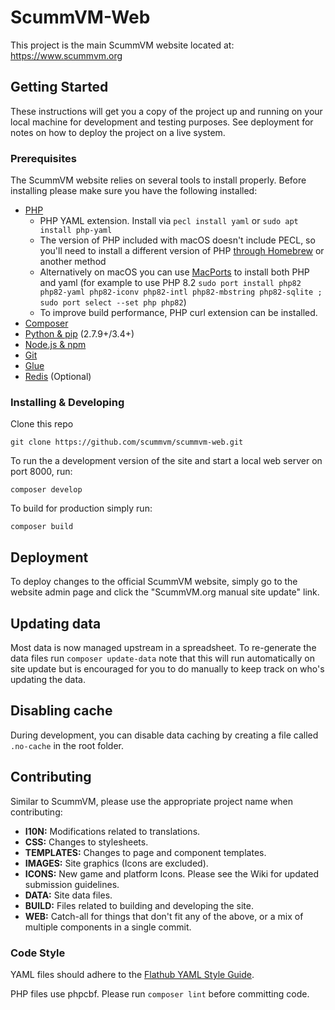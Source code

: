 # ScummVM-Web

This project is the main ScummVM website located at: https://www.scummvm.org

## Getting Started

These instructions will get you a copy of the project up and running on your
local machine for development and testing purposes. See deployment for notes
on how to deploy the project on a live system.

### Prerequisites

The ScummVM website relies on several tools to install properly.
Before installing please make sure you have the following installed:

* [PHP](https://www.php.net/manual/en/install.php)
  * PHP YAML extension. Install via `pecl install yaml` or `sudo apt install php-yaml`
  * The version of PHP included with macOS doesn't include PECL, so you'll need to install a different version of PHP [through Homebrew](https://formulae.brew.sh/formula/php) or another method
  * Alternatively on macOS you can use [MacPorts](https://www.macports.org) to install both PHP and yaml (for example to use PHP 8.2 `sudo port install php82 php82-yaml php82-iconv php82-intl php82-mbstring php82-sqlite ; sudo port select --set php php82`)
  * To improve build performance, PHP curl extension can be installed.
* [Composer](https://getcomposer.org/)
* [Python & pip](https://www.python.org/) (2.7.9+/3.4+)
* [Node.js & npm](https://nodejs.org/)
* [Git](https://git-scm.com/)
* [Glue](https://glue.readthedocs.io/en/latest/installation.html)
* [Redis](https://redis.io/) (Optional)

### Installing & Developing

Clone this repo

    git clone https://github.com/scummvm/scummvm-web.git

To run the a development version of the site and start a local web server on port 8000, run:

    composer develop

To build for production simply run:

    composer build

## Deployment

To deploy changes to the official ScummVM website, simply go to the website admin page and click the "ScummVM.org
manual site update" link.

## Updating data

Most data is now managed upstream in a spreadsheet. To re-generate the data files
run `composer update-data` note that this will run automatically on site update
but is encouraged for you to do manually to keep track on who's updating the
data.

## Disabling cache

During development, you can disable data caching by creating a file called
`.no-cache` in the root folder.

## Contributing

Similar to ScummVM, please use the appropriate project name when contributing:
* **I10N:** Modifications related to translations.
* **CSS:** Changes to stylesheets.
* **TEMPLATES:** Changes to page and component templates.
* **IMAGES:** Site graphics (Icons are excluded).
* **ICONS:** New game and platform Icons. Please see the Wiki for updated
submission guidelines.
* **DATA:** Site data files.
* **BUILD:** Files related to building and developing the site.
* **WEB:** Catch-all for things that don't fit any of the above, or a mix of
multiple components in a single commit.

### Code Style

YAML files should adhere to the [Flathub YAML Style Guide](https://github.com/flathub/flathub/wiki/YAML-Style-Guide).

PHP files use phpcbf. Please run `composer lint` before committing code.

